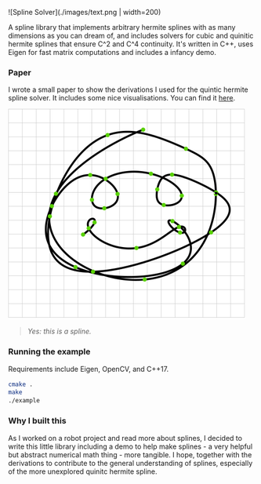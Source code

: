 ![Spline Solver](./images/text.png | width=200)

A spline library that implements arbitrary hermite splines with as many dimensions as you can dream of, and includes solvers for cubic and quinitic hermite splines that ensure C^2 and C^4 continuity. It's written in C++, uses Eigen for fast matrix computations and includes a infancy demo.

### Paper
I wrote a small paper to show the derivations I used for the quintic hermite spline solver. It includes some nice visualisations. You can find it [here](https://janhuenermann.com/paper/spline2020.pdf).

![Figure 1: a spline fitted through the green dots.](./images/fig1.svg)

> _Yes: this is a spline._

### Running the example
Requirements include Eigen, OpenCV, and C++17.
```bash
cmake .
make
./example
```

### Why I built this
As I worked on a robot project and read more about splines, I decided to write this little library including a demo to help make splines - a very helpful but abstract numerical math thing - more tangible. I hope, together with the derivations to contribute to the general understanding of splines, especially of the more unexplored quinitc hermite spline. 
